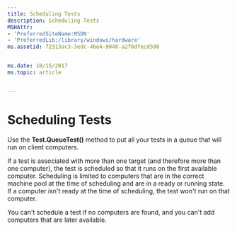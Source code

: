 ```yaml
---
title: Scheduling Tests
description: Scheduling Tests
MSHAttr:
- 'PreferredSiteName:MSDN'
- 'PreferredLib:/library/windows/hardware'
ms.assetid: f2313ac3-3edc-46e4-9040-a2f6dfecd590


ms.date: 10/15/2017
ms.topic: article


---
```


# Scheduling Tests


Use the **Test.QueueTest()** method to put all your tests in a queue that will run on client computers.

If a test is associated with more than one target (and therefore more than one computer), the test is scheduled so that it runs on the first available computer. Scheduling is limited to computers that are in the correct machine pool at the time of scheduling and are in a ready or running state. If a computer isn't ready at the time of scheduling, the test won't run on that computer.

You can't schedule a test if no computers are found, and you can't add computers that are later available.

 

 






